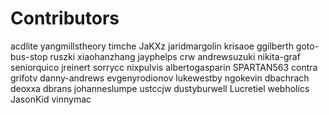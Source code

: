 # Contributors

acdlite
yangmillstheory
timche
JaKXz
jaridmargolin
krisaoe
ggilberth
goto-bus-stop
ruszki
xiaohanzhang
jayphelps
crw
andrewsuzuki
nikita-graf
seniorquico
jreinert
sorrycc
nixpulvis
albertogasparin
SPARTAN563
contra
grifotv
danny-andrews
evgenyrodionov
lukewestby
ngokevin
dbachrach
deoxxa
dbrans
johanneslumpe
ustccjw
dustyburwell
Lucretiel
webholics
JasonKid
vinnymac
